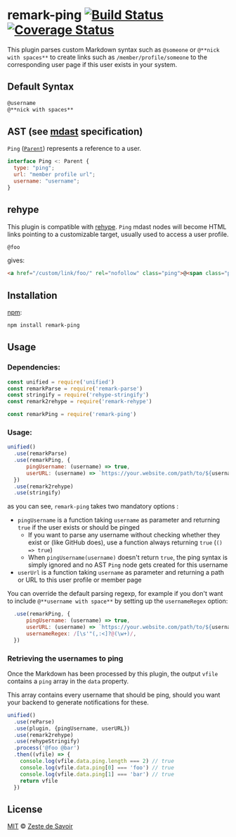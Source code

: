 # remark-ping [![Build Status][build-badge]][build-status] [![Coverage Status][coverage-badge]][coverage-status]

This plugin parses custom Markdown syntax such as `@someone` or `@**nick with spaces**` to create links such as `/member/profile/someone` to the corresponding user page if this user exists in your system.

## Default Syntax

```markdown
@username
@**nick with spaces**
```

## AST (see [mdast][mdast] specification)

`Ping` ([`Parent`][parent]) represents a reference to a user.

```javascript
interface Ping <: Parent {
  type: "ping";
  url: "member profile url";
  username: "username";
}
```

## rehype

This plugin is compatible with [rehype][rehype]. `Ping` mdast nodes will become HTML links pointing to a customizable target, usually used to access a user profile.

```md
@foo
```

gives:

```html
<a href="/custom/link/foo/" rel="nofollow" class="ping">@<span class="ping-username">foo</a></span>
```


## Installation

[npm][npm]:

```bash
npm install remark-ping
```

## Usage

### Dependencies:

```javascript
const unified = require('unified')
const remarkParse = require('remark-parse')
const stringify = require('rehype-stringify')
const remark2rehype = require('remark-rehype')

const remarkPing = require('remark-ping')
```

### Usage:

```javascript
unified()
  .use(remarkParse)
  .use(remarkPing, {
      pingUsername: (username) => true,
      userURL: (username) => `https://your.website.com/path/to/${username}`
  })
  .use(remark2rehype)
  .use(stringify)
```

as you can see, `remark-ping` takes two mandatory options :

- `pingUsername` is a function taking `username` as parameter and returning `true` if the user exists or should be pinged
    - If you want to parse any username without checking whether they exist or (like GitHub does), use a function always returning `true` (`() => true`)
    - When `pingUsername(username)` doesn't return `true`, the ping syntax is simply ignored and no AST `Ping` node gets created for this username
- `userUrl` is a function taking `username` as parameter and returning a path or URL to this user profile or member page

You can override the default parsing regexp, for example if you don't want to include `@**username with space**` by setting up the `usernameRegex` option:

```js
  .use(remarkPing, {
      pingUsername: (username) => true,
      userURL: (username) => `https://your.website.com/path/to/${username}`,
      usernameRegex: /[\s'"(,:<]?@(\w+)/,
  })
```

### Retrieving the usernames to ping

Once the Markdown has been processed by this plugin, the output `vfile` contains a `ping` array in the `data` property.

This array contains every username that should be ping, should you want your backend to generate notifications for these.

```js
unified()
  .use(reParse)
  .use(plugin, {pingUsername, userURL})
  .use(remark2rehype)
  .use(rehypeStringify)
  .process('@foo @bar')
  .then((vfile) => {
    console.log(vfile.data.ping.length === 2) // true
    console.log(vfile.data.ping[0] === 'foo') // true
    console.log(vfile.data.ping[1] === 'bar') // true
    return vfile
  })
```

## License

[MIT][license] © [Zeste de Savoir][zds]

<!-- Definitions -->

[build-badge]: https://img.shields.io/travis/zestedesavoir/zmarkdown.svg

[build-status]: https://travis-ci.org/zestedesavoir/zmarkdown

[coverage-badge]: https://img.shields.io/coveralls/zestedesavoir/zmarkdown.svg

[coverage-status]: https://coveralls.io/github/zestedesavoir/zmarkdown

[license]: https://github.com/zestedesavoir/zmarkdown/blob/master/packages/remark-ping/LICENSE-MIT

[zds]: https://zestedesavoir.com

[npm]: https://www.npmjs.com/package/remark-ping

[mdast]: https://github.com/syntax-tree/mdast/blob/master/readme.md

[rehype]: https://github.com/wooorm/rehype

[parent]: https://github.com/syntax-tree/unist#parent
